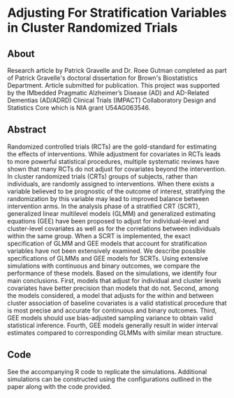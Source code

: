 # Adjusting For Stratification Variables in Cluster Randomized Trials

## About

Research article by Patrick Gravelle and Dr. Roee Gutman completed as part of Patrick Gravelle's doctoral dissertation for Brown's Biostatistics Department. Article submitted for publication. This project was supported by the IMbedded Pragmatic Alzheimer’s Disease (AD) and AD-Related Dementias (AD/ADRD) Clinical Trials (IMPACT) Collaboratory Design and Statistics Core which is NIA grant U54AG063546.

## Abstract

Randomized controlled trials (RCTs) are the gold-standard for estimating the effects of interventions. While adjustment for covariates in RCTs leads to more powerful statistical procedures, multiple systematic reviews have shown that many RCTs do not adjust for covariates beyond the intervention. In cluster randomized trials (CRTs) groups of subjects, rather than individuals, are randomly assigned to interventions. When there exists a variable believed to be prognostic of the outcome of interest, stratifying the randomization by this variable may lead to improved balance between intervention arms. In the analysis phase of a stratified CRT (SCRT), generalized linear multilevel models (GLMM) and generalized estimating equations (GEE) have been proposed to adjust for individual-level and cluster-level covariates as well as for the correlations between individuals within the same group. When a SCRT is implemented, the exact specification of GLMM and GEE models that account for stratification variables have not been extensively examined. We describe possible specifications of GLMMs and GEE models for SCRTs. Using extensive simulations with continuous and binary outcomes, we compare the performance of these models. Based on the simulations, we identify four main conclusions. First, models that adjust for individual and cluster levels covariates have better precision than models that do not. Second, among the models considered, a model that adjusts for the within and between cluster association of baseline covariates is a valid statistical procedure that is most precise and accurate for continuous and binary outcomes. Third, GEE models should use bias-adjusted sampling variance to obtain valid statistical inference. Fourth, GEE models generally result in wider interval estimates compared to corresponding GLMMs with similar mean structure. 

## Code

See the accompanying R code to replicate the simulations. Additional simulations can be constructed using the configurations outlined in the paper along with the code provided.

